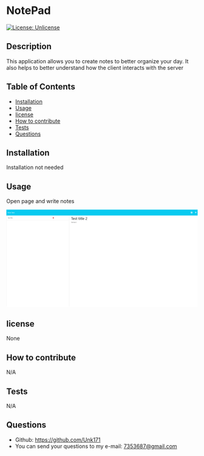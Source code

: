 # NotePad
  [![License: Unlicense](https://img.shields.io/badge/license-Unlicense-blue.svg)](http://unlicense.org/)
  ## Description
  This application allows you to create notes to better organize your day. It also helps to better understand how the client interacts with the server
  ## Table of Contents
- [Installation](#installation)
- [Usage](#usage)
- [Iicense](#Iicense)
- [How to contribute](#how-to-contribute)
- [Tests](#tests)
- [Questions](#questions)
## Installation
Installation not needed
## Usage
Open page and write notes

  ![Screenshot](./images/screenshot11.png)
## Iicense
None
## How to contribute
N/A
## Tests
N/A
## Questions
* Github: https://github.com/Unk171
* You can send your questions to my e-mail: 7353687@gmail.com
  